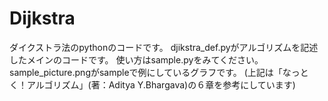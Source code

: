 # Dijkstra
ダイクストラ法のpythonのコードです。
djikstra_def.pyがアルゴリズムを記述したメインのコードです。
使い方はsample.pyをみてください。
sample_picture.pngがsampleで例にしているグラフです。
(上記は「なっとく！アルゴリズム」(著：Aditya Y.Bhargava)の６章を参考にしています)
